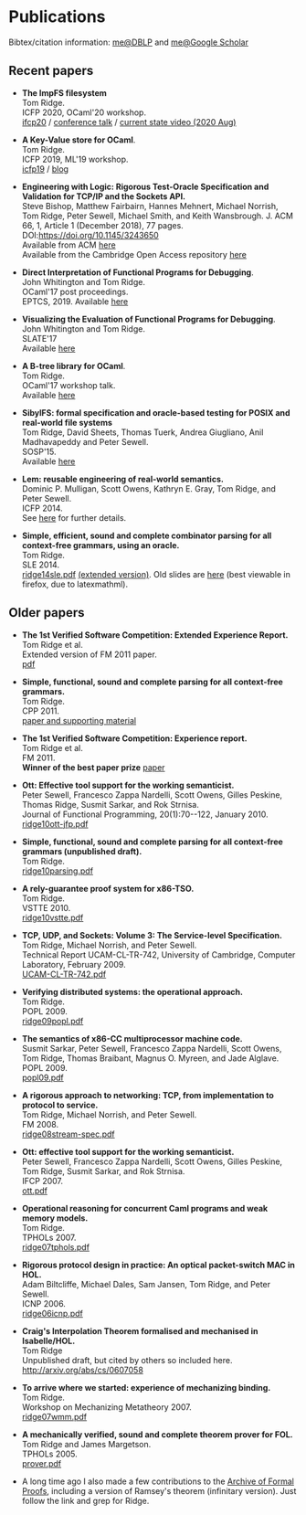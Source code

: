 # Publications

Bibtex/citation information: 
[me@DBLP](http://www.informatik.uni-trier.de/~ley/db/indices/a-tree/r/Ridge:Tom.html) and 
[me@Google Scholar](http://scholar.google.com/citations?user=WYsimU8AAAAJ)


## Recent papers


  * **The ImpFS filesystem**  
    Tom Ridge.  
    ICFP 2020, OCaml'20 workshop.  
    [ifcp20](https://icfp20.sigplan.org/details/ocaml-2020-papers/8/The-ImpFS-filesystem) /
    [conference talk](https://www.youtube.com/watch?v=AQ3BLdi4mhI&list=PLxKUsnr0vDOT-k1O1ePCg8pxqMwlQ6V7c&index=2&t=15s) /
    [current state video (2020 Aug)](https://www.youtube.com/watch?v=q6dCu2tlaiw&list=PLxKUsnr0vDOT-k1O1ePCg8pxqMwlQ6V7c&index=4)


  * **A Key-Value store for OCaml**.  
    Tom Ridge.  
    ICFP 2019, ML'19 workshop.  
    [icfp19](https://icfp19.sigplan.org/details/mlfamilyworkshop-2019-papers/10/A-Key-Value-store-for-OCaml) / 
    [blog](/?old=2019-08-21_ml_workshop_kv_store_for_ocaml.html)


  * **Engineering with Logic: Rigorous Test-Oracle Specification and Validation for TCP/IP and the Sockets API.**  
    Steve Bishop, Matthew Fairbairn, Hannes Mehnert, Michael Norrish, Tom Ridge, Peter Sewell, Michael Smith, and Keith Wansbrough. 
    J. ACM 66, 1, Article 1 (December 2018), 77 pages.  
    DOI:https://doi.org/10.1145/3243650  
    Available from ACM [here](https://dl.acm.org/doi/10.1145/3243650)  
    Available from the Cambridge Open Access repository [here](https://www.repository.cam.ac.uk/handle/1810/287587)

  * **Direct Interpretation of Functional Programs for Debugging**.  
    John Whitington and Tom Ridge.  
    OCaml'17 post proceedings.  
    EPTCS, 2019.
    Available [here](./resources/doc/whitington17ocaml_workshop_post_proceedings-ocamli.pdf)


  * **Visualizing the Evaluation of Functional Programs for Debugging**.  
    John Whitington and Tom Ridge.  
    SLATE'17  
    Available [here](./resources/doc/whitington17slate_visualizing_evaluation_functional_for_debugging-visfunc.pdf)


  * **A B-tree library for OCaml**.  
    Tom Ridge.  
    OCaml'17 workshop talk.  
    Available [here](./resources/doc/ocaml_2017.pdf)


  * **SibylFS: formal specification and oracle-based testing for POSIX and real-world file systems**  
    Tom Ridge, David Sheets, Thomas Tuerk, Andrea Giugliano, Anil Madhavapeddy and Peter Sewell.  
    SOSP'15.  
    Available [here](http://sigops.org/sosp/sosp15/current/2015-Monterey/printable/102-ridge.pdf)


  * **Lem: reusable engineering of real-world semantics.**  
    Dominic P. Mulligan, Scott Owens, Kathryn E. Gray, Tom Ridge, and Peter Sewell.  
    ICFP 2014.  
    See <a href='http://www.cl.cam.ac.uk/~pes20/lem/'>here</a> for further details.


  * **Simple, efficient, sound and complete combinator parsing for all context-free grammars, using an oracle.**  
    Tom Ridge.  
    SLE 2014.  
    <a href='resources/doc/ridge14sle.pdf'>ridge14sle.pdf</a> 
    <a href="resources/doc/ridge14sle_extended.pdf">(extended version)</a>. 
    Old slides are <a href='resources/2013-11-08_cambridge_parsing_slides.standalone.html'>here</a> (best viewable in firefox, due to latexmathml).


## Older papers

  * **The 1st Verified Software Competition: Extended Experience Report.**  
    Tom Ridge et al.  
    Extended version of FM 2011 paper.  
    [pdf](http://eprints.maynoothuniversity.ie/3934/1/RM_vscomp2010.pdf)


  * **Simple, functional, sound and complete parsing for all context-free grammars.**  
    Tom Ridge.  
    CPP 2011.  
    <a href="/?old=2011-12-01_verified_parsing.html">paper and supporting material</a>


  * **The 1st Verified Software Competition: Experience report.**  
    Tom Ridge et al.  
    FM 2011.  
    <b>Winner of the best paper prize</b> <a href="resources/doc/vscomp2010.pdf">paper</a>


  * **Ott: Effective tool support for the working semanticist.**  
    Peter Sewell, Francesco Zappa Nardelli, Scott Owens, Gilles Peskine, Thomas Ridge, Susmit Sarkar, and Rok Strnisa.  
    Journal of Functional Programming, 20(1):70--122, January 2010.  
    <a href="resources/doc/ridge10ott-jfp.pdf">ridge10ott-jfp.pdf</a>


  * **Simple, functional, sound and complete parsing for all context-free grammars (unpublished draft).**  
    Tom Ridge.  
    <a href="resources/doc/ridge10parsing.pdf">ridge10parsing.pdf</a>


  * **A rely-guarantee proof system for x86-TSO.**  
    Tom Ridge.  
    VSTTE 2010.  
    <a href="resources/doc/ridge10vstte.pdf">ridge10vstte.pdf</a>


  * **TCP, UDP, and Sockets: Volume 3: The Service-level Specification.**  
    Tom Ridge, Michael Norrish, and Peter Sewell.  
    Technical Report UCAM-CL-TR-742, University of Cambridge, Computer Laboratory, February 2009.  
    <a href="resources/doc/UCAM-CL-TR-742.pdf">UCAM-CL-TR-742.pdf</a>


  * **Verifying distributed systems: the operational approach.**  
    Tom Ridge.  
    POPL 2009.  
    <a href="resources/doc/ridge09popl.pdf">ridge09popl.pdf</a>


  * **The semantics of x86-CC multiprocessor machine code.**  
    Susmit Sarkar, Peter Sewell, Francesco Zappa Nardelli, Scott Owens, Tom Ridge, Thomas Braibant, Magnus O. Myreen, and Jade Alglave.  
    POPL 2009.  
    <a href="resources/doc/popl09.pdf">popl09.pdf</a>


  * **A rigorous approach to networking: TCP, from implementation to protocol to service.**  
    Tom Ridge, Michael Norrish, and Peter Sewell.  
    FM 2008.  
    <a href="resources/doc/ridge08stream-spec.pdf">ridge08stream-spec.pdf</a>


  * **Ott: effective tool support for the working semanticist.**  
    Peter Sewell, Francesco Zappa Nardelli, Scott Owens, Gilles Peskine, Tom Ridge, Susmit Sarkar, and Rok Strnisa.  
    IFCP 2007.  
    <a href="resources/doc/ott.pdf">ott.pdf</a>


  * **Operational reasoning for concurrent Caml programs and weak memory models.**  
    Tom Ridge.  
    TPHOLs 2007.  
    <a href="resources/doc/ridge07tphols.pdf">ridge07tphols.pdf</a>


  * **Rigorous protocol design in practice: An optical packet-switch MAC in HOL.**  
    Adam Biltcliffe, Michael Dales, Sam Jansen, Tom Ridge, and Peter Sewell.  
    ICNP 2006.  
    <a href="resources/doc/ridge06icnp.pdf">ridge06icnp.pdf</a>


  * **Craig's Interpolation Theorem formalised and mechanised in Isabelle/HOL.**  
    Tom Ridge  
    Unpublished draft, but cited by others so included here.
    <http://arxiv.org/abs/cs/0607058>


  *  **To arrive where we started: experience of mechanizing binding.**  
    Tom Ridge.  
    Workshop on Mechanizing Metatheory 2007.  
    <a href="resources/doc/ridge07wmm.pdf">ridge07wmm.pdf</a>


  * **A mechanically verified, sound and complete theorem prover for FOL.**  
    Tom Ridge and James Margetson.  
    TPHOLs 2005.  
    <a href="resources/doc/prover.pdf">prover.pdf</a>


  * A long time ago I also made a few contributions to the <a href='http://afp.sourceforge.net/'>Archive of Formal Proofs</a>,
    including a version of Ramsey's theorem (infinitary version). Just
    follow the link and grep for Ridge.


